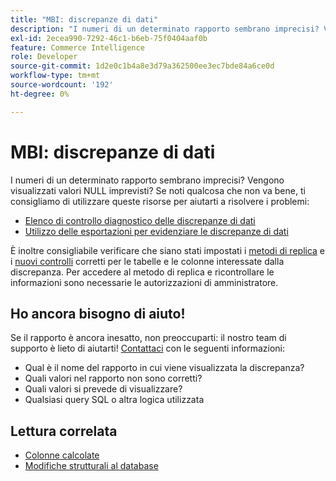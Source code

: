```yaml
---
title: "MBI: discrepanze di dati"
description: "I numeri di un determinato rapporto sembrano imprecisi? Vengono visualizzati valori NULL imprevisti? Se noti qualcosa che non va bene, ti consigliamo di utilizzare queste risorse per risolvere eventuali problemi:"
exl-id: 2ecea990-7292-46c1-b6eb-75f0404aaf0b
feature: Commerce Intelligence
role: Developer
source-git-commit: 1d2e0c1b4a8e3d79a362500ee3ec7bde84a6ce0d
workflow-type: tm+mt
source-wordcount: '192'
ht-degree: 0%

---
```


# MBI: discrepanze di dati

I numeri di un determinato rapporto sembrano imprecisi? Vengono visualizzati valori NULL imprevisti? Se noti qualcosa che non va bene, ti consigliamo di utilizzare queste risorse per aiutarti a risolvere i problemi:

* [Elenco di controllo diagnostico delle discrepanze di dati](/help/troubleshooting/miscellaneous/diagnosing-a-data-discrepancy.md)
* [Utilizzo delle esportazioni per evidenziare le discrepanze di dati](/help/troubleshooting/miscellaneous/using-data-exports-to-pinpoint-discrepancies.md)

È inoltre consigliabile verificare che siano stati impostati i [metodi di replica](https://docs.magento.com/mbi/data-analyst/data-warehouse-mgr/cfg-replication-methods.html) e i [nuovi controlli](https://docs.magento.com/mbi/data-analyst/data-warehouse-mgr/cfg-data-rechecks.html) corretti per le tabelle e le colonne interessate dalla discrepanza. Per accedere al metodo di replica e ricontrollare le informazioni sono necessarie le autorizzazioni di amministratore.

## Ho ancora bisogno di aiuto!

Se il rapporto è ancora inesatto, non preoccuparti: il nostro team di supporto è lieto di aiutarti! [Contattaci](/help/help-center-guide/help-center/magento-help-center-user-guide.md#submit-ticket) con le seguenti informazioni:

* Qual è il nome del rapporto in cui viene visualizzata la discrepanza?
* Quali valori nel rapporto non sono corretti?
* Quali valori si prevede di visualizzare?
* Qualsiasi query SQL o altra logica utilizzata

## Lettura correlata

* [Colonne calcolate](/help/how-to/general/mbi-creating-and-editing-advanced-calculated-columns.md)
* [Modifiche strutturali al database](https://experienceleague.adobe.com/docs/commerce-business-intelligence/mbi/analyze/connecting/data-migration-services.html)

